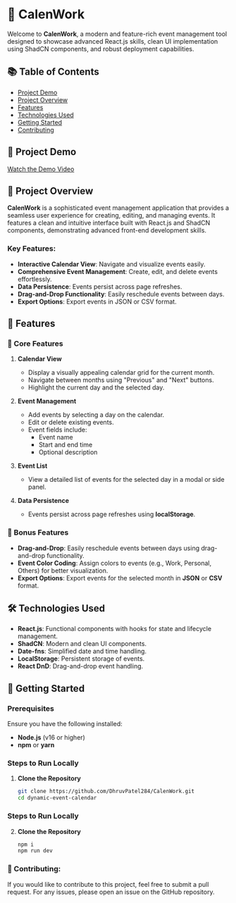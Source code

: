 # 📅 CalenWork

Welcome to **CalenWork**, a modern and feature-rich event management tool designed to showcase advanced React.js skills, clean UI implementation using ShadCN components, and robust deployment capabilities.

## 📚 Table of Contents
- [Project Demo](#-project-demo)
- [Project Overview](#-project-overview)
- [Features](#-features)
- [Technologies Used](#-technologies-used)
- [Getting Started](#-getting-started)
- [Contributing](#-contributing)

## 🎥 Project Demo

[Watch the Demo Video](https://drive.google.com/file/d/1p_AZ7MWlJsC1ZlBvvMCU-CCzCqFZNR0J/view?usp=drive_link)


## 🚀 Project Overview

**CalenWork** is a sophisticated event management application that provides a seamless user experience for creating, editing, and managing events. It features a clean and intuitive interface built with React.js and ShadCN components, demonstrating advanced front-end development skills.

### Key Features:
- **Interactive Calendar View**: Navigate and visualize events easily.
- **Comprehensive Event Management**: Create, edit, and delete events effortlessly.
- **Data Persistence**: Events persist across page refreshes.
- **Drag-and-Drop Functionality**: Easily reschedule events between days.
- **Export Options**: Export events in JSON or CSV format.

## 🌟 Features

### 📆 Core Features

1. **Calendar View**
   - Display a visually appealing calendar grid for the current month.
   - Navigate between months using "Previous" and "Next" buttons.
   - Highlight the current day and the selected day.

2. **Event Management**
   - Add events by selecting a day on the calendar.
   - Edit or delete existing events.
   - Event fields include:
     - Event name
     - Start and end time
     - Optional description

3. **Event List**
   - View a detailed list of events for the selected day in a modal or side panel.

4. **Data Persistence**
   - Events persist across page refreshes using **localStorage**.

### 🎨 Bonus Features

- **Drag-and-Drop**: Easily reschedule events between days using drag-and-drop functionality.
- **Event Color Coding**: Assign colors to events (e.g., Work, Personal, Others) for better visualization.
- **Export Options**: Export events for the selected month in **JSON** or **CSV** format.

## 🛠️ Technologies Used

- **React.js**: Functional components with hooks for state and lifecycle management.
- **ShadCN**: Modern and clean UI components.
- **Date-fns**: Simplified date and time handling.
- **LocalStorage**: Persistent storage of events.
- **React DnD**: Drag-and-drop event handling.

## 🚀 Getting Started

### Prerequisites
Ensure you have the following installed:
- **Node.js** (v16 or higher)
- **npm** or **yarn**

### **Steps to Run Locally**  
1. **Clone the Repository**  
   ```bash  
   git clone https://github.com/DhruvPatel284/CalenWork.git 
   cd dynamic-event-calendar  

### **Steps to Run Locally**  
2. **Clone the Repository**  
   ```bash  
   npm i 
   npm run dev

### **🤝 Contributing**:
If you would like to contribute to this project, feel free to submit a pull request. For any issues, please open an issue on the GitHub repository.
